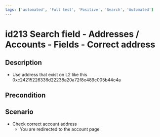 ```yaml
---
tags: ['automated', 'Full test', 'Positive', 'Search', 'Automated']
---
```


# id213 Search field - Addresses / Accounts - Fields - Correct address

## Description
  - Use address that exist on L2 like this 0xc24215226336d22238a20a72f8e489c005b44c4a

## Precondition


## Scenario
- Check correct account address
    - You are redirected to the account page
